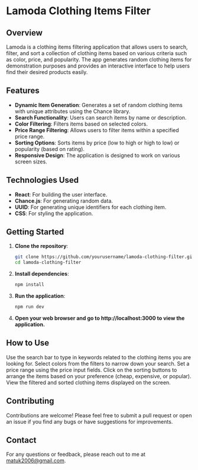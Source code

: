# Lamoda Clothing Items Filter

## Overview

Lamoda is a clothing items filtering application that allows users to search, filter, and sort a collection of clothing items based on various criteria such as color, price, and popularity. The app generates random clothing items for demonstration purposes and provides an interactive interface to help users find their desired products easily.

## Features

- **Dynamic Item Generation**: Generates a set of random clothing items with unique attributes using the Chance library.
- **Search Functionality**: Users can search items by name or description.
- **Color Filtering**: Filters items based on selected colors.
- **Price Range Filtering**: Allows users to filter items within a specified price range.
- **Sorting Options**: Sorts items by price (low to high or high to low) or popularity (based on rating).
- **Responsive Design**: The application is designed to work on various screen sizes.

## Technologies Used

- **React**: For building the user interface.
- **Chance.js**: For generating random data.
- **UUID**: For generating unique identifiers for each clothing item.
- **CSS**: For styling the application.

## Getting Started

1. **Clone the repository**:
   ```bash
   git clone https://github.com/yourusername/lamoda-clothing-filter.git
   cd lamoda-clothing-filter
2. **Install dependencies**:
   ```bash
   npm install
3. **Run the application**:
   ```bash
   npm run dev
4. **Open your web browser and go to http://localhost:3000 to view the application.**
## How to Use
Use the search bar to type in keywords related to the clothing items you are looking for.
Select colors from the filters to narrow down your search.
Set a price range using the price input fields.
Click on the sorting buttons to arrange the items based on your preference (cheap, expensive, or popular).
View the filtered and sorted clothing items displayed on the screen.
## Contributing
Contributions are welcome! Please feel free to submit a pull request or open an issue if you find any bugs or have suggestions for improvements.
## Contact
For any questions or feedback, please reach out to me at matuk2006@gmail.com.
